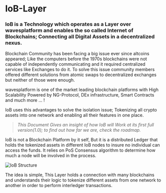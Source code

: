 # IoB-Layer

### **IoB** is a Technology which operates as a Layer over wavesplatform and enables the so called Internet of Blockchains; Connecting all Digital Assets in a decentralized **nexus**.

Blockchain Community has been facing a big issue ever since altcoins appeared; Like the computers before the 1970s blockchains were not capable of independently communicating and it required centralized services like Exchanges to do it.
To solve this issue community members offered different solutions from atomic swaps to decentralized exchanges but neither of those were enough.


wavesplatform is one of the market leading blockchain platforms with High Scalability Powered by NG-Protocol, DEx infrastructure, Smart Contracts and much more ... !


IoB uses this advantages to solve the isolation issue; Tokenizing all crypto assets into one network and enabling all their features in one place.


> _This Document Gives an insight of how IoB will Work at its first full version(1.0); to find out how far we are, check the roadmap._

IoB is not a Blockchain Platform by it self, But it is a distributed Ledger that holds the tokenized assets in different IoB nodes to insure no individual can access the funds. It relies on PoS Consensus algorithm to determine how much a node will be involved in the process.

![IoB Structure](https://neel.network/asset/media/IoB_Structure.png)

The idea is simple, This Layer holds a connection with many blockchains and understands their logic to tokenize different assets from one network to another in order to perform interledger transactions. 
